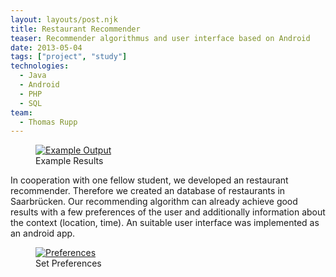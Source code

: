 ```yaml
---
layout: layouts/post.njk
title: Restaurant Recommender
teaser: Recommender algorithmus and user interface based on Android
date: 2013-05-04
tags: ["project", "study"]
technologies:
  - Java
  - Android
  - PHP
  - SQL
team:
  - Thomas Rupp
---
```


<figure>
      <a href="{{'/assets/projects/restaurant-recommender/results.png' | url}}" target="_blank">
          <img src="{{'/assets/projects/restaurant-recommender/results.png' | url}}" itemprop="thumbnail" alt="Example Output" />
      </a>
      <figcaption>Example Results</figcaption>
</figure>

In cooperation with one fellow student, we developed an restaurant recommender. Therefore we created an database of restaurants in Saarbrücken. Our recommending algorithm can already achieve good results with a few preferences of the user and additionally information about the context (location, time). An suitable user interface was implemented as an android app.

<figure >
      <a href="{{'/assets/projects/restaurant-recommender/auswahl.png' | url}}" target="_blank">
          <img src="{{'/assets/projects/restaurant-recommender/auswahl.png' | url}}" alt="Preferences" />
      </a>
      <figcaption >Set Preferences</figcaption>
</figure>
